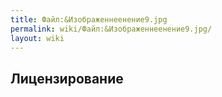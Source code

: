 ```yaml
---
title: Файл:&Изображеннеенение9.jpg
permalink: wiki/Файл:&Изображеннеенение9.jpg/
layout: wiki
---
```


## Лицензирование

